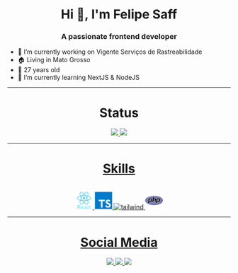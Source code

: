 <h1 align="center">Hi 👋, I'm Felipe Saff</h1>
<h3 align="center">A passionate frontend developer</h3>

- 🔭 I’m currently working on Vigente Serviços de Rastreabilidade
- 🏠 Living in Mato Grosso
- 🎈 27 years old
- 🌱 I’m currently learning NextJS & NodeJS

<hr>

<h1 align="center"><strong>Status</strong></h1>
<div align="center">
  <a href="https://github.com/felipesaff">
  <img height="180em" src="https://github-readme-stats.vercel.app/api?username=felipesaff&show_icons=true&theme=aura&include_all_commits=true&count_private=true"/>
  <img height="180em" src="https://github-readme-stats.vercel.app/api/top-langs/?username=felipesaff&layout=compact&langs_count=7&theme=aura"/>
</div>

  <hr>
  
<h1 align="center"><strong>Skills</strong></h1>
<div style="display: inline_block" align="center"><br>
  <img src="https://raw.githubusercontent.com/devicons/devicon/master/icons/react/react-original-wordmark.svg" alt="react" width="40" height="40"/>
  <img src="https://raw.githubusercontent.com/devicons/devicon/master/icons/typescript/typescript-original.svg" alt="typescript" width="40" height="40"/>
  <img src="https://www.vectorlogo.zone/logos/tailwindcss/tailwindcss-icon.svg" alt="tailwind" width="40" height="40"/>
  <img src="https://raw.githubusercontent.com/devicons/devicon/master/icons/php/php-original.svg" alt="php" width="40" height="40"/>
</div>
  
  <hr>
  
<h1 align="center"><strong>Social Media</strong></h1>
<div align="center"> 
  <a href="https://instagram.com/felipesaff" target="_blank">
    <img src="https://img.shields.io/badge/-Instagram-%23E4405F?style=for-the-badge&logo=instagram&logoColor=white" target="_blank">
  </a>
  
  <a href = "mailto:luizsaff@gmail.com" target="_blank">
    <img src="https://img.shields.io/badge/Gmail-D14836?style=for-the-badge&logo=gmail&logoColor=white">
  </a>
  
  <a href="https://www.linkedin.com/in/felipe-saff" target="_blank">
    <img src="https://img.shields.io/badge/-LinkedIn-%230077B5?style=for-the-badge&logo=linkedin&logoColor=white" target="_blank">
  </a>
  
</div>

